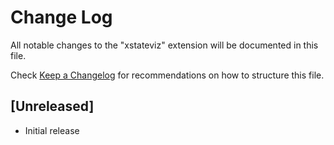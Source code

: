 # Change Log

All notable changes to the "xstateviz" extension will be documented in this file.

Check [Keep a Changelog](http://keepachangelog.com/) for recommendations on how to structure this file.

## [Unreleased]

- Initial release